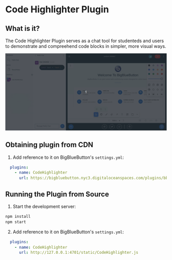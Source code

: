 # Code Highlighter Plugin

## What is it?

The Code Highlighter Plugin serves as a chat tool for studenteds and users to demonstrate and compreehend code blocks in simpler, more visual ways.

![Gif of plugin demo](./public/assets/plugin.gif)

## Obtaining plugin from CDN

1. Add reference to it on BigBlueButton's `settings.yml`:

```yaml
  plugins:
    - name: CodeHighlighter
      url: https://bigbluebutton.nyc3.digitaloceanspaces.com/plugins/bbb30/CodeHighlighter.js
```

## Running the Plugin from Source

1. Start the development server:

```bash
npm install
npm start
```

2. Add reference to it on BigBlueButton's `settings.yml`:

```yaml
  plugins:
    - name: CodeHighlighter
      url: http://127.0.0.1:4701/static/CodeHighlighter.js
```